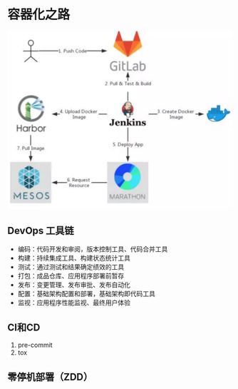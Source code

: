 # 容器化之路


![](media/15483874594363.jpg)


## DevOps 工具链

- 编码：代码开发和审阅，版本控制工具、代码合并工具
- 构建：持续集成工具、构建状态统计工具
- 测试：通过测试和结果确定绩效的工具
- 打包：成品仓库、应用程序部署前暂存
- 发布：变更管理、发布审批、发布自动化
- 配置：基础架构配置和部署，基础架构即代码工具
- 监视：应用程序性能监视、最终用户体验

## CI和CD

1. pre-commit
2. tox

## 零停机部署（ZDD）

